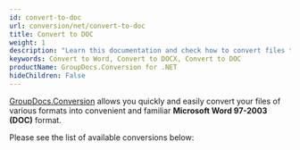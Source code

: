 ```yaml
---
id: convert-to-doc
url: conversion/net/convert-to-doc
title: Convert to DOC
weight: 1
description: "Learn this documentation and check how to convert files to Microsoft Word 97-2003 (DOC) format with GroupDocs.Conversion for .NET."
keywords: Convert to Word, Convert to DOCX, Convert to DOC
productName: GroupDocs.Conversion for .NET
hideChildren: False
---
```


[GroupDocs.Conversion](https://products.groupdocs.com/conversion/net) allows you quickly and easily convert your files of various formats into convenient and familiar **Microsoft Word 97-2003 (DOC)** format.

Please see the list of available conversions below: